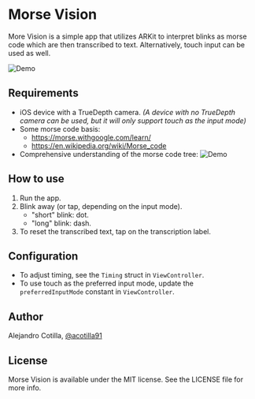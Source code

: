 # Morse Vision
More Vision is a simple app that utilizes ARKit to interpret blinks as morse code which are then transcribed to text. Alternatively, touch input can be used as well.

![Demo](https://github.com/acotilla91/Morse-Vision/blob/master/more_vision_demo.gif)


## Requirements

- iOS device with a TrueDepth camera. *(A device with no TrueDepth camera can be used, but it will only support touch as the input mode)*
- Some morse code basis:
	- https://morse.withgoogle.com/learn/
	- https://en.wikipedia.org/wiki/Morse_code
- Comprehensive understanding of the morse code tree:
![Demo](https://upload.wikimedia.org/wikipedia/commons/1/19/Morse-code-tree.svg)


## How to use

1. Run the app.
2. Blink away (or tap, depending on the input mode).
	- "short" blink: dot.
	- "long" blink: dash.
3. To reset the transcribed text, tap on the transcription label.

## Configuration

- To adjust timing, see the `Timing` struct in `ViewController`.
- To use touch as the preferred input mode, update the `preferredInputMode` constant in `ViewController`.

## Author

Alejandro Cotilla, [@acotilla91](https://twitter.com/acotilla91)

## License

Morse Vision is available under the MIT license. See the LICENSE file for more info.
